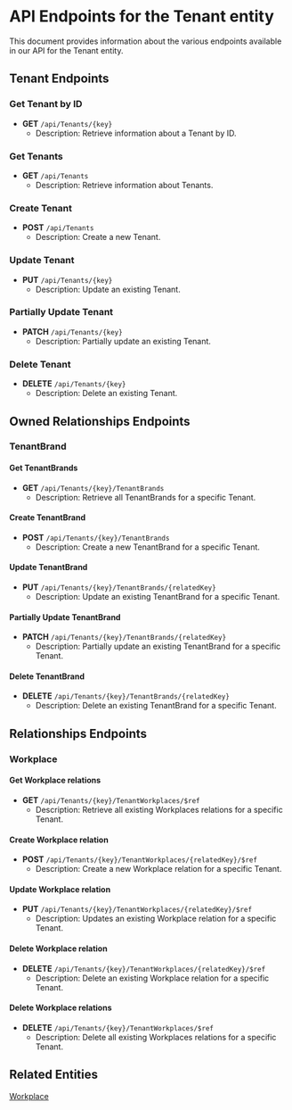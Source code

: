 # API Endpoints for the Tenant entity

This document provides information about the various endpoints available in our API for the Tenant entity.

## Tenant Endpoints

### Get Tenant by ID
- **GET** `/api/Tenants/{key}`
  - Description: Retrieve information about a Tenant by ID.
  
### Get Tenants
- **GET** `/api/Tenants`
  - Description: Retrieve information about Tenants.

### Create Tenant
- **POST** `/api/Tenants`
  - Description: Create a new Tenant.

### Update Tenant
- **PUT** `/api/Tenants/{key}`
  - Description: Update an existing Tenant.

### Partially Update Tenant
- **PATCH** `/api/Tenants/{key}`
  - Description: Partially update an existing Tenant.
 
### Delete Tenant
- **DELETE** `/api/Tenants/{key}`
  - Description: Delete an existing Tenant.

## Owned Relationships Endpoints

### TenantBrand

#### Get TenantBrands
- **GET** `/api/Tenants/{key}/TenantBrands`
  - Description: Retrieve all TenantBrands for a specific Tenant.

#### Create TenantBrand
- **POST** `/api/Tenants/{key}/TenantBrands`
  - Description: Create a new TenantBrand for a specific Tenant.

#### Update TenantBrand
- **PUT** `/api/Tenants/{key}/TenantBrands/{relatedKey}`
  - Description: Update an existing TenantBrand for a specific Tenant.
  
#### Partially Update TenantBrand
- **PATCH** `/api/Tenants/{key}/TenantBrands/{relatedKey}`
  - Description: Partially update an existing TenantBrand for a specific Tenant.

#### Delete TenantBrand
- **DELETE** `/api/Tenants/{key}/TenantBrands/{relatedKey}`
  - Description: Delete an existing TenantBrand for a specific Tenant.

## Relationships Endpoints

### Workplace

#### Get Workplace relations
- **GET** `/api/Tenants/{key}/TenantWorkplaces/$ref`
  - Description: Retrieve all existing Workplaces relations for a specific Tenant.
  
#### Create Workplace relation
- **POST** `/api/Tenants/{key}/TenantWorkplaces/{relatedKey}/$ref`
  - Description: Create a new Workplace relation for a specific Tenant.
  
#### Update Workplace relation
- **PUT** `/api/Tenants/{key}/TenantWorkplaces/{relatedKey}/$ref`
  - Description: Updates an existing Workplace relation for a specific Tenant.

#### Delete Workplace relation
- **DELETE** `/api/Tenants/{key}/TenantWorkplaces/{relatedKey}/$ref`
  - Description: Delete an existing Workplace relation for a specific Tenant.

#### Delete Workplace relations
- **DELETE** `/api/Tenants/{key}/TenantWorkplaces/$ref`
  - Description: Delete all existing Workplaces relations for a specific Tenant.

## Related Entities

[Workplace](WorkplaceEndpoints.md)
